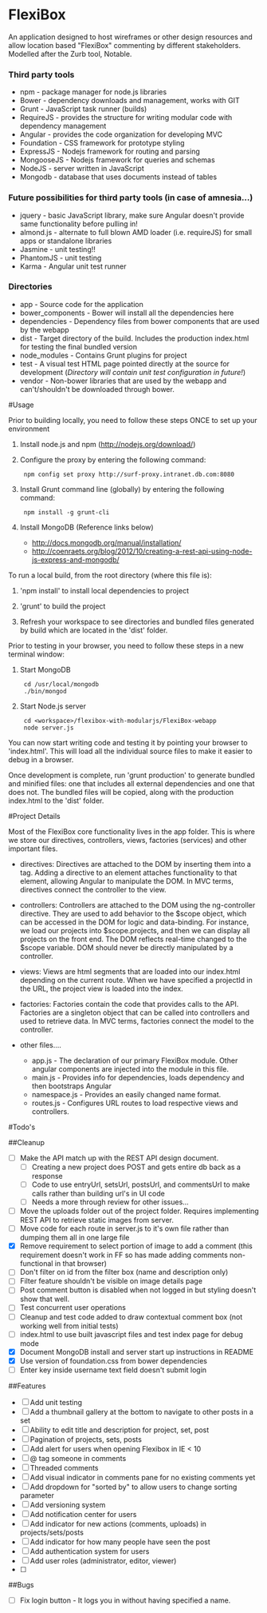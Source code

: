 FlexiBox
===

An application designed to host wireframes or other design resources and allow location based "FlexiBox" commenting by different stakeholders. 
Modelled after the Zurb tool, Notable.

### Third party tools ###
* npm - package manager for node.js libraries
* Bower - dependency downloads and management, works with GIT
* Grunt - JavaScript task runner (builds)
* RequireJS - provides the structure for writing modular code with dependency management
* Angular - provides the code organization for developing MVC
* Foundation - CSS framework for prototype styling
* ExpressJS - Nodejs framework for routing and parsing
* MongooseJS - Nodejs framework for queries and schemas
* NodeJS - server written in JavaScript
* Mongodb - database that uses documents instead of tables


### Future possibilities for third party tools (in case of amnesia...) ###
* jquery - basic JavaScript library, make sure Angular doesn't provide same functionality before pulling in!
* almond.js - alternate to full blown AMD loader (i.e. requireJS) for small apps or standalone libraries
* Jasmine - unit testing!!
* PhantomJS - unit testing
* Karma - Angular unit test runner

### Directories ###
* app - Source code for the application
* bower_components - Bower will install all the dependencies here
* dependencies - Dependency files from bower components that are used by the webapp
* dist - Target directory of the build.  Includes the production index.html for testing the final bundled version
* node_modules - Contains Grunt plugins for project
* test - A visual test HTML page pointed directly at the source for development (*Directory will contain unit test configuration in future!*)
* vendor - Non-bower libraries that are used by the webapp and can't/shouldn't be downloaded through bower.


#Usage

Prior to building locally, you need to follow these steps ONCE to set up your environment

1. Install node.js and npm (http://nodejs.org/download/)

2. Configure the proxy by entering the following command:

        npm config set proxy http://surf-proxy.intranet.db.com:8080

3. Install Grunt command line (globally) by entering the following command:

        npm install -g grunt-cli

4. Install MongoDB (Reference links below)
    - http://docs.mongodb.org/manual/installation/
    - http://coenraets.org/blog/2012/10/creating-a-rest-api-using-node-js-express-and-mongodb/

To run a local build, from the root directory (where this file is):

1. 'npm install' to install local dependencies to project

2. 'grunt' to build the project

3. Refresh your workspace to see directories and bundled files generated by build which are located in the 'dist' folder.

Prior to testing in your browser, you need to follow these steps in a new terminal window:

1. Start MongoDB

        cd /usr/local/mongodb
        ./bin/mongod

2. Start Node.js server

        cd <workspace>/flexibox-with-modularjs/FlexiBox-webapp
        node server.js

You can now start writing code and testing it by pointing your browser to 'index.html'.  This will
load all the individual source files to make it easier to debug in a browser.

Once development is complete, run 'grunt production' to generate bundled and minified files: one that includes all external
dependencies and one that does not.  The bundled files will be copied, along with the production index.html to the
'dist' folder.

#Project Details

Most of the FlexiBox core functionality lives in the app folder.  This is where we store our directives, controllers, views, factories (services) and other important files.

* directives: Directives are attached to the DOM by inserting them into a tag.  Adding a directive to an element attaches functionality to that element, allowing Angular to manipulate the DOM.  In MVC terms, directives connect the controller to the view.
* controllers: Controllers are attached to the DOM using the ng-controller directive.  They are used to add behavior to the $scope object, which can be accessed in the DOM for logic and data-binding.  For instance, we load our projects into $scope.projects, and then we can display all projects on the front end. The DOM reflects real-time changed to the $scope variable.  DOM should never be directly manipulated by a controller.
* views: Views are html segments that are loaded into our index.html depending on the current route.  When we have specified a projectId in the URL, the project view is loaded into the index.
* factories: Factories contain the code that provides calls to the API.  Factories are a singleton object that can be called into controllers and used to retrieve data.  In MVC terms, factories connect the model to the controller.
* other files....

	* app.js - The declaration of our primary FlexiBox module.  Other angular components are injected into the module in this file.
	* main.js - Provides info for dependencies, loads dependency and then bootstraps Angular
	* namespace.js - Provides an easily changed name format.
	* routes.js - Configures URL routes to load respective views and controllers.

#Todo's

##Cleanup
- [ ] Make the API match up with the REST API design document.
    - [ ] Creating a new project does POST and gets entire db back as a response
    - [ ] Code to use entryUrl, setsUrl, postsUrl, and commentsUrl to make calls rather than building url's in UI code
    - [ ] Needs a more through review for other issues...
- [ ] Move the uploads folder out of the project folder. Requires implementing REST API to retrieve static images from server.
- [ ] Move code for each route in server.js to it's own file rather than dumping them all in one large file
- [X] Remove requirement to select portion of image to add a comment (this requirement doesn't work in FF so has made adding comments non-functional in that browser)
- [ ] Don't filter on id from the filter box (name and description only)
- [ ] Filter feature shouldn't be visible on image details page
- [ ] Post comment button is disabled when not logged in but styling doesn't show that well.
- [ ] Test concurrent user operations
- [ ] Cleanup and test code added to draw contextual comment box (not working well from initial tests)
- [ ] index.html to use built javascript files and test index page for debug mode
- [x] Document MongoDB install and server start up instructions in README
- [x] Use version of foundation.css from bower dependencies
- [ ] Enter key inside username text field doesn't submit login

##Features
- [ ] Add unit testing
- [ ] Add a thumbnail gallery at the bottom to navigate to other posts in a set
- [ ] Ability to edit title and description for project, set, post
- [ ] Pagination of projects, sets, posts
- [ ] Add alert for users when opening Flexibox in IE < 10
- [ ] @ tag someone in comments
- [ ] Threaded comments
- [ ] Add visual indicator in comments pane for no existing comments yet
- [ ] Add dropdown for "sorted by" to allow users to change sorting parameter
- [ ] Add versioning system
- [ ] Add notification center for users
- [ ] Add indicator for new actions (comments, uploads) in projects/sets/posts
- [ ] Add indicator for how many people have seen the post
- [ ] Add authentication system for users
- [ ] Add user roles (administrator, editor, viewer)
- [ ]


##Bugs
- [ ] Fix login button - It logs you in without having specified a name.